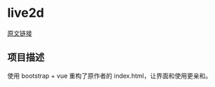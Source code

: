 # live2d

[原文链接](https://github.com/imuncle/live2d)

## 项目描述

使用 bootstrap + vue 重构了原作者的 index.html，让界面和使用更亲和。